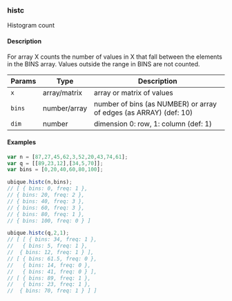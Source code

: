 ### histc
Histogram count


#### Description

For array X counts the number of values in X that fall between the elements in the BINS array. Values outside the range in BINS are not counted.


|Params|Type|Description
|---------|----|-----------
|`x` | array/matrix |     array or matrix of values
|`bins` | number/array |  number of bins (as NUMBER) or array of edges (as ARRAY) (def: 10)
|`dim` | number | dimension 0: row, 1: column (def: 1)


#### Examples

```js
var n = [87,27,45,62,3,52,20,43,74,61];
var q = [[89,23,12],[34,5,70]];
var bins = [0,20,40,60,80,100];

ubique.histc(n,bins);
// [ { bins: 0, freq: 1 },
// { bins: 20, freq: 2 },
// { bins: 40, freq: 3 },
// { bins: 60, freq: 3 },
// { bins: 80, freq: 1 },
// { bins: 100, freq: 0 } ]

ubique.histc(q,2,1);
// [ [ { bins: 34, freq: 1 },
//   { bins: 5, freq: 1 },
//  { bins: 12, freq: 1 } ],
// [ { bins: 61.5, freq: 0 },
//   { bins: 14, freq: 0 },
//   { bins: 41, freq: 0 } ],
// [ { bins: 89, freq: 1 },
//   { bins: 23, freq: 1 },
//  { bins: 70, freq: 1 } ] ]
```

